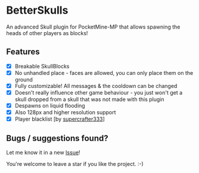 # BetterSkulls
An advanced Skull plugin for PocketMine-MP that allows spawning the heads of other players as blocks!

## Features
- [x] Breakable SkullBlocks
- [x] No unhandled place - faces are allowed, you can only place them on the ground
- [x] Fully customizable! All messages & the cooldown can be changed
- [x] Doesn't really influence other game behaviour - you just won't get a skull dropped from a skull that was not made with this plugin
- [x] Despawns on liquid flooding
- [x] Also 128px and higher resolution support
- [X] Player blacklist [by [supercrafter333](https://github.com/supercrafter333)]

## Bugs / suggestions found?
Let me know it in a new [Issue](https://github.com/HimmelKreis4865/BetterSkulls/issues/new/choose)!


You're welcome to leave a star if you like the project. :-)

